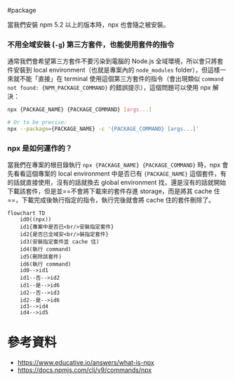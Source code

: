 #package

當我們安裝 npm 5.2 以上的版本時，npx 也會隨之被安裝。

### 不用全域安裝 (`-g`) 第三方套件，也能使用套件的指令

通常我們會希望第三方套件不要污染到電腦的 Node.js 全域環境，所以會只將套件安裝到 local environment（也就是專案內的 `node_modules` folder），但這樣一來就不能「直接」在 terminal 使用這個第三方套件的指令（會出現類似 `command not found: {NPM_PACKAGE_COMMAND}` 的錯誤提示），這個問題可以使用 npx 解決：

```bash
npx {PACKAGE_NAME} {PACKAGE_COMMAND} [args...]

# Or to be precise:
npx --package={PACKAGE_NAME} -c '{PACKAGE_COMMAND} [args...]'
```

### npx 是如何運作的？

當我們在專案的根目錄執行 `npx {PACKAGE_NAME} {PACKAGE_COMMAND}` 時，npx 會先看看這個專案的 local environment 中是否已有 `{PACKAGE_NAME}` 這個套件，有的話就直接使用，沒有的話就換去 global environment 找，還是沒有的話就開始下載該套件，但是並==不會將下載來的套件存進 storage，而是將其 cache 住==，下載完成後執行指定的指令，執行完後就會將 cache 住的套件刪除了。

```mermaid
flowchart TD
    id0((npx))
    id1{專案中是否已<br/>安裝指定套件}
    id2{是否已全域安<br/>裝指定套件}
    id3(安裝指定套件並 cache 住)
    id4(執行 command)
    id5(刪除該套件)
    id6(執行 command)
    id0-->id1
    id1--否-->id2
    id1--是-->id6
    id2--否-->id3
    id2--是-->id6
    id3-->id4
    id4-->id5
```

# 參考資料

- <https://www.educative.io/answers/what-is-npx>
- <https://docs.npmjs.com/cli/v9/commands/npx>
